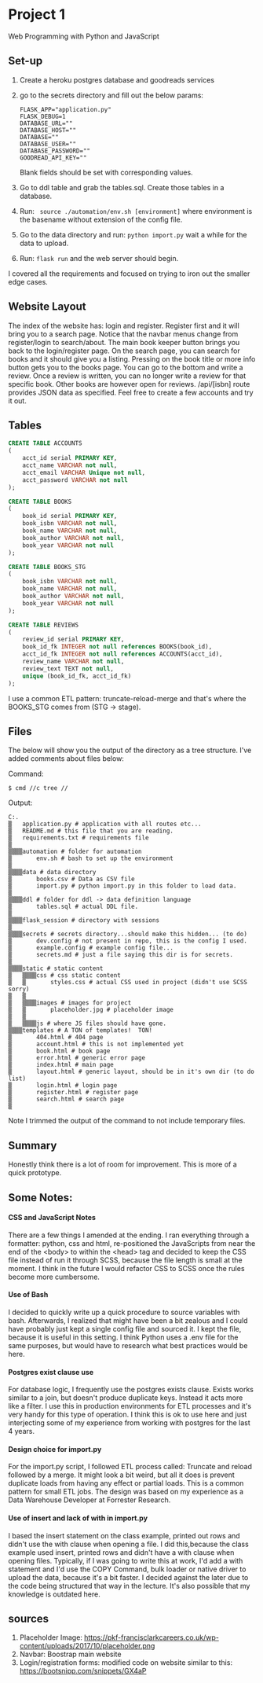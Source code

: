 # Project 1

Web Programming with Python and JavaScript

## Set-up

1. Create a heroku postgres database and goodreads services
2. go to the secrets directory and fill out the below params:

    ```
    FLASK_APP="application.py"
    FLASK_DEBUG=1
    DATABASE_URL=""
    DATABASE_HOST=""
    DATABASE=""
    DATABASE_USER=""
    DATABASE_PASSWORD=""
    GOODREAD_API_KEY=""
    ```

    Blank fields should be set with corresponding values.

3. Go to ddl table and grab the tables.sql.  Create those tables in a database.
4. Run: ``` source ./automation/env.sh [environment]``` where environment is the basename without extension of the config file.
5. Go to the data directory and run: ```python import.py```  wait a while for the data to upload.
6. Run: ```flask run``` and the web server should begin.

I covered all the requirements and focused on trying to iron out the smaller edge cases.

## Website Layout

The index of the website has: login and register.  Register first and it will bring you to a search page.
Notice that the navbar menus change from register/login to search/about.  The main book keeper button brings 
you back to the login/register page.  On the search page, you can search for books and it should give you a
listing.  Pressing on the book title or more info button gets you to the books page.  You can go to the bottom
and write a review.  Once a review is written, you can no longer write a review for that specific book.  Other
books are however open for reviews.  /api/[isbn] route provides JSON data as specified.  Feel free to create
a few accounts and try it out.

## Tables

```sql
CREATE TABLE ACCOUNTS
(
    acct_id serial PRIMARY KEY,
    acct_name VARCHAR not null,
    acct_email VARCHAR Unique not null,
    acct_password VARCHAR not null
);

CREATE TABLE BOOKS
(
    book_id serial PRIMARY KEY,
    book_isbn VARCHAR not null,
    book_name VARCHAR not null,
    book_author VARCHAR not null,
    book_year VARCHAR not null
);

CREATE TABLE BOOKS_STG
(
    book_isbn VARCHAR not null,
    book_name VARCHAR not null,
    book_author VARCHAR not null,
    book_year VARCHAR not null
);

CREATE TABLE REVIEWS
(
    review_id serial PRIMARY KEY,
    book_id_fk INTEGER not null references BOOKS(book_id),
    acct_id_fk INTEGER not null references ACCOUNTS(acct_id),
    review_name VARCHAR not null,
    review_text TEXT not null,
    unique (book_id_fk, acct_id_fk)
);
```
I use a common ETL pattern: truncate-reload-merge and that's where the BOOKS_STG comes from (STG -> stage).

## Files
The below will show you the output of the directory as a tree structure.  I've added comments about files below:

Command:

```$ cmd //c tree //```

Output:
```
C:.
▒   application.py # application with all routes etc...
▒   README.md # this file that you are reading.
▒   requirements.txt # requirements file
▒
▒▒▒▒automation # folder for automation
▒       env.sh # bash to set up the environment
▒
▒▒▒▒data # data directory
▒       books.csv # Data as CSV file
▒       import.py # python import.py in this folder to load data.
▒
▒▒▒▒ddl # folder for ddl -> data definition language
▒       tables.sql # actual DDL file.
▒
▒▒▒▒flask_session # directory with sessions
▒
▒▒▒▒secrets # secrets directory...should make this hidden... (to do)
▒       dev.config # not present in repo, this is the config I used.
▒       example.config # example config file...
▒       secrets.md # just a file saying this dir is for secrets.
▒
▒▒▒▒static # static content
▒   ▒▒▒▒css # css static content
▒   ▒       styles.css # actual CSS used in project (didn't use SCSS sorry)
▒   ▒
▒   ▒▒▒▒images # images for project
▒   ▒       placeholder.jpg # placeholder image
▒   ▒
▒   ▒▒▒▒js # where JS files should have gone.
▒▒▒▒templates # A TON of templates!  TON!
▒       404.html # 404 page
▒       account.html # this is not implemented yet
▒       book.html # book page
▒       error.html # generic error page
▒       index.html # main page
▒       layout.html # generic layout, should be in it's own dir (to do list)
▒       login.html # login page
▒       register.html # register page
▒       search.html # search page
▒
```

Note I trimmed the output of the command to not include temporary files.

## Summary

Honestly think there is a lot of room for improvement.  This is more of a quick prototype.

## Some Notes:

#### CSS and JavaScript Notes
There are a few things I amended at the ending.  I ran everything through a formatter: python, css and html, 
re-positioned the JavaScripts from near the end of the \<body> to within the  \<head> tag and decided to
keep the CSS file instead of run it through SCSS, because the file length is small at the moment.  I think in the 
future I would refactor CSS to SCSS once the rules become more cumbersome. 

#### Use of Bash
I decided to quickly write up a quick procedure to source variables with bash.  Afterwards, I realized that might
have been a bit zealous and I could have probably just kept a single config file and sourced it.  I kept the 
file, because it is useful in this setting.  I think Python uses a .env file for the same purposes, but would 
have to research what best practices would be here.

#### Postgres exist clause use
For database logic, I frequently use the postgres exists clause.  Exists works similar to a join, but doesn't produce
duplicate keys.  Instead it acts more like a filter.  I use this in production environments for ETL processes and 
it's very handy for this type of operation.  I think this is ok to use here and just interjecting some of my
experience from working with postgres for the last 4 years.

#### Design choice for import.py

For the import.py script, I followed ETL process called: Truncate and 
reload followed by a merge.  It might look a bit weird, but all it does is prevent duplicate loads from having any 
effect or partial loads.  This is a common pattern for small ETL jobs.  The design was based on my experience as 
a Data Warehouse Developer at Forrester Research.

#### Use of insert and lack of with in import.py

I based the insert statement on the class example, printed out rows and didn't use the with clause when opening a file.
I did this,because the class example used insert, printed rows and didn't have a with clause when opening files.
Typically, if I was going to write this at work, I'd add a with statement and I'd use the COPY Command, bulk loader or
 native driver to upload the data, because it's a bit faster.  I decided against the later due to the code being 
 structured that way in the lecture. It's also possible that my knowledge is outdated here.

## sources
1. Placeholder Image: 
https://pkf-francisclarkcareers.co.uk/wp-content/uploads/2017/10/placeholder.png
2. Navbar: Boostrap main website
3. Login/registration forms: modified code on website similar to this: https://bootsnipp.com/snippets/GX4aP
